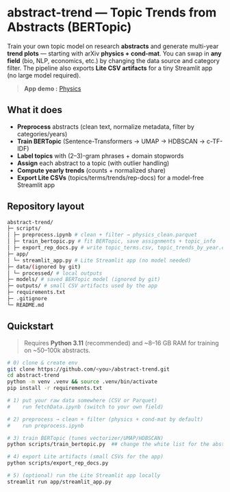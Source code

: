 # abstract-trend — Topic Trends from Abstracts (BERTopic)

Train your own topic model on research **abstracts** and generate multi-year **trend plots** — starting with arXiv **physics + cond-mat**. You can swap in **any field** (bio, NLP, economics, etc.) by changing the data source and category filter. The pipeline also exports **Lite CSV artifacts** for a tiny Streamlit app (no large model required).

> **App demo :** [Physics](https://physicstrend-gyc5hefqjfhjtymkheyvbb.streamlit.app/)



## What it does

- **Preprocess** abstracts (clean text, normalize metadata, filter by categories/years)
- **Train BERTopic** (Sentence-Transformers → UMAP → HDBSCAN → c-TF-IDF)
- **Label topics** with (2–3)-gram phrases + domain stopwords
- **Assign** each abstract to a topic (with outlier handling)
- **Compute yearly trends** (counts + normalized share)
- **Export Lite CSVs** (topics/terms/trends/rep-docs) for a model-free Streamlit app


## Repository layout
```bash
abstract-trend/
├─ scripts/
│ ├─ preprocess.ipynb # clean + filter → physics_clean.parquet
│ ├─ train_bertopic.py # fit BERTopic, save assignments + topic_info
│ ├─ export_rep_docs.py # write topic_terms.csv, topic_trends_by_year.csv topic_rep_docs.csv
├─ app/
│ └─ streamlit_app.py # Lite Streamlit app (no model needed)
├─ data/(ignored by git)
│ └─ processed/ # local outputs
├─ models/ # saved BERTopic model (ignored by git)
├─ outputs/ # small CSV artifacts used by the app
├─ requirements.txt
├─ .gitignore
└─ README.md
```

## Quickstart

> Requires **Python 3.11** (recommended) and ~8–16 GB RAM for training on ~50–100k abstracts.

```bash
# 0) clone & create env
git clone https://github.com/<you>/abstract-trend.git
cd abstract-trend
python -m venv .venv && source .venv/bin/activate
pip install -r requirements.txt

# 1) put your raw data somewhere (CSV or Parquet)
#    run fetchData.ipynb (switch to your own field)

# 2) preprocess → clean + filter (physics + cond-mat by default)
#    run preprocess.ipynb

# 3) train BERTopic (tunes vectorizer/UMAP/HDBSCAN)
python scripts/train_bertopic.py  ## change the white list for the abstracts

# 4) export Lite artifacts (small CSVs for the app)
python scripts/export_rep_docs.py

# 5) (optional) run the Lite Streamlit app locally
streamlit run app/streamlit_app.py